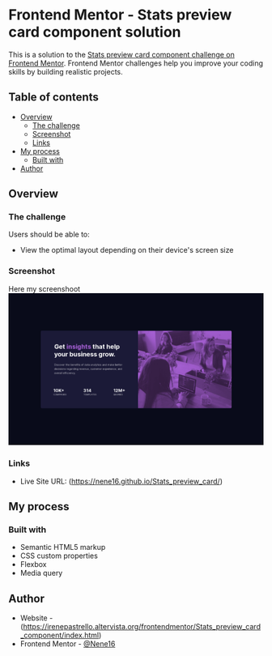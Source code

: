 # Frontend Mentor - Stats preview card component solution

This is a solution to the [Stats preview card component challenge on Frontend Mentor](https://www.frontendmentor.io/challenges/stats-preview-card-component-8JqbgoU62). 
Frontend Mentor challenges help you improve your coding skills by building realistic projects. 

## Table of contents

- [Overview](#overview)
  - [The challenge](#the-challenge)
  - [Screenshot](#screenshot)
  - [Links](#links)
- [My process](#my-process)
  - [Built with](#built-with)
- [Author](#author)


## Overview

### The challenge

Users should be able to:

- View the optimal layout depending on their device's screen size

### Screenshot

Here my screenshoot
![](./Stats_preview_card_screenshot.png)


### Links

- Live Site URL: (https://nene16.github.io/Stats_preview_card/)

## My process

### Built with

- Semantic HTML5 markup
- CSS custom properties
- Flexbox
- Media query

## Author

- Website - (https://irenepastrello.altervista.org/frontendmentor/Stats_preview_card_component/index.html)
- Frontend Mentor - [@Nene16](https://www.frontendmentor.io/profile/Nene16)




